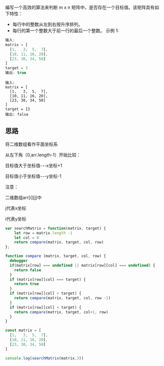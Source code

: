 编写一个高效的算法来判断 m x n 矩阵中，是否存在一个目标值。该矩阵具有如下特性：

- 每行中的整数从左到右按升序排列。
- 每行的第一个整数大于前一行的最后一个整数。
示例 1:

```javascript
输入:
matrix = [
  [1,   3,  5,  7],
  [10, 11, 16, 20],
  [23, 30, 34, 50]
]
target = 3
输出: true

```

```
输入:
matrix = [
  [1,   3,  5,  7],
  [10, 11, 16, 20],
  [23, 30, 34, 50]
]
target = 13
输出: false

```

## 思路

将二维数组看作平面坐标系

从左下角（0,arr.length-1）开始比较：

目标值大于坐标值---x坐标+1

目标值小于坐标值---y坐标-1

注意：

二维数组arr[i][j]中

j代表x坐标

i代表y坐标

```javascript
var searchMatrix = function(matrix, target) {
    let row = matrix.length -1
    let col = 0
    return compare(matrix, target, col, row)
};

function compare (matrix, target, col, row) {
  debugger
  if(matrix[row] === undefined || matrix[row][col] === undefined) {
    return false
  }
  if (matrix[row][col] === target) {
    return true
  }
  if (matrix[row][col] > target) {
    return compare(matrix, target, col, row -1)
  }
  if (matrix[row][col] < target) {
    return compare(matrix, target, col+1, row)
  }
}

const matrix = [
  [1,   3,  5,  7],
  [10, 11, 16, 20],
  [23, 30, 34, 50]
]

console.log(searchMatrix(matrix,3))
```